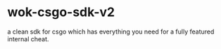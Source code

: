 # wok-csgo-sdk-v2
a clean sdk for csgo which has everything you need for a fully featured internal cheat.
